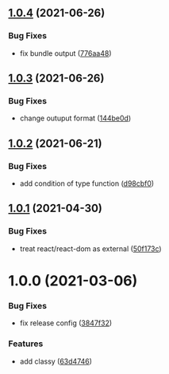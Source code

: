 ## [1.0.4](https://github.com/cheesebit/classy/compare/v1.0.3...v1.0.4) (2021-06-26)


### Bug Fixes

* fix bundle output ([776aa48](https://github.com/cheesebit/classy/commit/776aa48222eb58652b550082731d383e278927aa))

## [1.0.3](https://github.com/cheesebit/classy/compare/v1.0.2...v1.0.3) (2021-06-26)


### Bug Fixes

* change outuput format ([144be0d](https://github.com/cheesebit/classy/commit/144be0dedf02cc417469cf5a7af93b00ebb01169))

## [1.0.2](https://github.com/cheesebit/classy/compare/v1.0.1...v1.0.2) (2021-06-21)


### Bug Fixes

* add condition of type function ([d98cbf0](https://github.com/cheesebit/classy/commit/d98cbf0a193f77e2efe509ca07c6c5350cc8930f))

## [1.0.1](https://github.com/cheesebit/classy/compare/v1.0.0...v1.0.1) (2021-04-30)


### Bug Fixes

* treat react/react-dom as external ([50f173c](https://github.com/cheesebit/classy/commit/50f173c2443451ef9fa38a710750ffd7868bf292))

# 1.0.0 (2021-03-06)


### Bug Fixes

* fix release config ([3847f32](https://github.com/cheesebit/classy/commit/3847f326ddd40c0111fc649107097b4aaabd8f50))


### Features

* add classy ([63d4746](https://github.com/cheesebit/classy/commit/63d4746f69b7cfbb90495d2d5d0af55af545c0ed))
